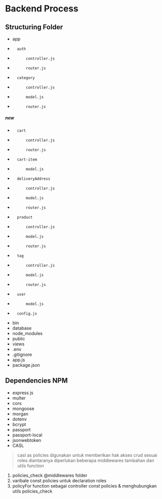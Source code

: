 # Backend Process
## Structuring Folder
* app
*		auth
*			controller.js
*			router.js
*		category
*			controller.js
*			model.js
*			router.js
##### new
*		cart
*			controller.js
*			router.js
*		cart-item
*			model.js
*		deliveryAddress
*			controller.js
*			model.js
*			router.js
*		product
*			controller.js
*			model.js
*			router.js
*		tag
*			controller.js
*			model.js
*			router.js
*		user
*			model.js
*		config.js
* bin
* database
* node_modules
* public
* views
* .env
* .gitignore
* app.js
* package.json
## Dependencies NPM
* express js
* multer
* cors
* mongoose
* morgan
* dotenv
* bcrypt
* passport
* passport-local
* jsonwebtoken
* CASL
> casl as policies digunakan untuk memberikan hak akses crud sesuai roles diantaranya diperlukan beberapa middlewares tambahan dan utils function
1. policies_check @middlewares folder
2. varibale const policies untuk declaration roles
3. policyFor function sebagai controller const policies & menghubungkan utils policies_check

